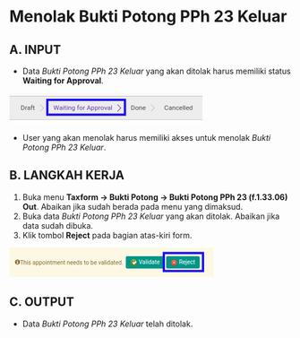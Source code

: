 # Menolak Bukti Potong PPh 23 Keluar

## A. INPUT

* Data *Bukti Potong PPh 23 Keluar* yang akan ditolak harus memiliki status **Waiting for Approval**.

![](../../img/bukpot-pph-23-keluar/status-waiting-for-approval.png)

* User yang akan menolak harus memiliki akses untuk menolak *Bukti Potong PPh 23 Keluar*.

## B. LANGKAH KERJA

1. Buka menu **Taxform -> Bukti Potong -> Bukti Potong PPh 23 (f.1.33.06) Out**. Abaikan jika sudah berada pada menu yang dimaksud.
2. Buka data *Bukti Potong PPh 23 Keluar* yang akan ditolak. Abaikan jika data sudah dibuka.
3. Klik tombol **Reject** pada bagian atas-kiri form.

![](../../img/bukpot-pph-23-keluar/tombol-reject.png)

## C. OUTPUT

* Data *Bukti Potong PPh 23 Keluar* telah ditolak.

